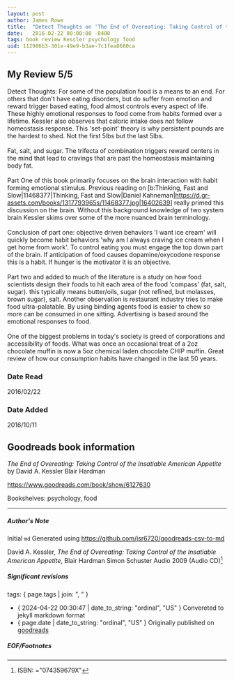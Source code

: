 ```yaml
---
layout: post
author: James Rowe
title:  "Detect Thoughts on 'The End of Overeating: Taking Control of the Insatiable American Appetite'"
date:   2016-02-22 00:00:00 -0400
tags: book review Kessler psychology food
uid: 112986b3-301e-49e9-b3ae-7c1fea8680ca
---
```


<!-- highly dependent on how you personally use jekyll templates, and how you want this to show up -->

## My Review 5/5

Detect Thoughts: For some of the population food is a means to an end. For others that don't have eating disorders, but do suffer from emotion and reward trigger based eating, food almost controls every aspect of life. These highly emotional responses to food come from habits formed over a lifetime. Kessler also observes that caloric intake does not follow homeostasis response. This 'set-point' theory is why persistent pounds are the hardest to shed. Not the first 5lbs but the last 5lbs.<br/><br/>Fat, salt, and sugar. The trifecta of combination triggers reward centers in the mind that lead to cravings that are past the homeostasis maintaining body fat.<br/><br/>Part One of this book primarily focuses on the brain interaction with habit forming emotional stimulus. Previous reading on [b:Thinking, Fast and Slow|11468377|Thinking, Fast and Slow|Daniel Kahneman|https://d.gr-assets.com/books/1317793965s/11468377.jpg|16402639] really primed this discussion on the brain. Without this background knowledge of two system brain Kessler skims over some of the more nuanced brain terminology.<br/><br/>Conclusion of part one: objective driven behaviors 'I want ice cream' will quickly become habit behaviors 'why am I always craving ice cream when I get home from work'. To control eating you must engage the top down part of the brain. If anticipation of food causes dopamine/oxycodone response this is a habit. If hunger is the motivator it is an objective.<br/><br/>Part two and added to much of the literature is a study on how food scientists design their foods to hit each area of the food 'compass' (fat, salt, sugar). this typically means butter/oils, sugar (not refined, but molasses, brown sugar), salt. Another observation is restaurant industry tries to make food ultra-palatable. By using binding agents food is easier to chew so more can be consumed in one sitting. Advertising is based around the emotional responses to food.<br/><br/>One of the biggest problems in today's society is greed of corporations and accessibility of foods. What was once an occasional treat of a 2oz chocolate muffin is now a 5oz chemical laden chocolate CHIP muffin. Great review of how our consumption habits have changed in the last 50 years.

### Date Read
2016/02/22

### Date Added
2016/10/11

## Goodreads book information

*The End of Overeating: Taking Control of the Insatiable American Appetite* by David A. Kessler
Blair Hardman

https://www.goodreads.com/book/show/6127630

Bookshelves: psychology, food

---

##### Author's Note

Initial `md` Generated using https://github.com/jsr6720/goodreads-csv-to-md

David A. Kessler, *The End of Overeating: Taking Control of the Insatiable American Appetite*, Blair Hardman Simon  Schuster Audio 2009 (Audio CD)[^1]

##### Significant revisions

tags: { page.tags | join: ", " } <!-- todo move this somewhere -->

- { 2024-04-22 00:30:47 | date_to_string: "ordinal", "US" } Convereted to jekyll markdown format 
- { page.date | date_to_string: "ordinal", "US" } Originally published on [goodreads](https://www.goodreads.com)

##### EOF/Footnotes

[^1]: ISBN: ="074359679X"